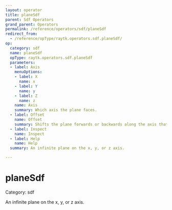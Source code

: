 ```yaml
---
layout: operator
title: planeSdf
parent: Sdf Operators
grand_parent: Operators
permalink: /reference/operators/sdf/planeSdf
redirect_from:
  - /reference/opType/raytk.operators.sdf.planeSdf/
op:
  category: sdf
  name: planeSdf
  opType: raytk.operators.sdf.planeSdf
  parameters:
  - label: Axis
    menuOptions:
    - label: X
      name: x
    - label: Y
      name: y
    - label: Z
      name: z
    name: Axis
    summary: Which axis the plane faces.
  - label: Offset
    name: Offset
    summary: Shifts the plane forwards or backwards along the axis that it faces.
  - label: Inspect
    name: Inspect
  - label: Help
    name: Help
  summary: An infinite plane on the x, y, or z axis.

---
```


# planeSdf

Category: sdf



An infinite plane on the x, y, or z axis.